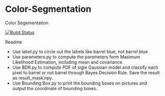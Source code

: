 # Color-Segmentation
Color Segementation

[![Build Status](https://travis-ci.org/joemccann/dillinger.svg?branch=master)](https://travis-ci.org/joemccann/dillinger)

Readme

  - Use label.py to circle out the labels like barrel blue, not barrel blue
  - Use parameters.py to compute the paremeters form Maximum Likelihood Estimation, including mean and covariance.
  - Use BDR.py to compute PDF of sigle Gaussian model and classify each pixel to barrel or not barrel through Bayes Decision Rule. Save the result as result_mask.npy.
  - Use Bounding Box.py to print the bounding boxes on pictures and output the coordinate of bounding boxes.
